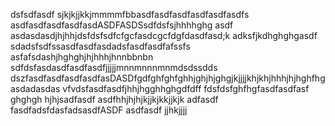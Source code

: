 dsfsdfasdf sjkjkjjkkjmmmmfbbasdfasdfasdfasdfasdfasdfs
asdfasdfasdfasdfasdASDFASDSsdfdsfsjhhhhghg
asdf asdasdasdjhjhhjdsfdsfsdfcfgcfasdcgcfdgfdasdfasd;k adksfjkdhghghgasdf
sdadsfsdfssasdfasdfasdadsfasdfasdfafssfs
asfafsdashjhghghjhjhhhjhnnbbnbn
sdfdsfasdasdfasdfasdfjjjjjmnnmnnnmnmdsdssdds
dszfasdfasdfasdfasdfasDASDfgdfghfghfghhjghjhjghgjkjjjjkhjkhjhhhjhjhghfhgasdadasdas
vfvdsfasdfasdfjhhjhgghhghgdfdff
fdsfdsfghfhgfasdfasdfasf
ghghgh
hjhjsadfasdf
asdfhhjhjhjkjjkjkkjjkjk
adfasdf
fasdfadsfdasfadsasdfASDF
asdfasdf
jjhkjjjj
